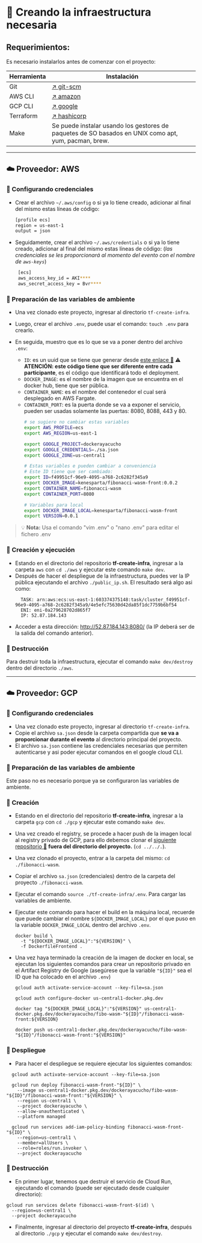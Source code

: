 # 🚀 Creando la infraestructura necesaria

## Requerimientos:

Es necesario instalarlos antes de comenzar con el proyecto:

| Herramienta | Instalación                                                                                          |
|-------------|------------------------------------------------------------------------------------------------------|
| Git         | [↗️ git-scm](https://git-scm.com/downloads)                                                          |
| AWS CLI     | [↗️ amazon](https://docs.aws.amazon.com/cli/latest/userguide/getting-started-install.html)           |
| GCP CLI     | [↗️ google](https://cloud.google.com/sdk/docs/install)                                               |
| Terraform   | [↗️ hashicorp](https://developer.hashicorp.com/terraform/downloads?product_intent=terraform)         |
| Make        | Se puede instalar usando los gestores de paquetes de SO basados en UNIX como apt, yum, pacman, brew. |

---

## ☁️ Proveedor: AWS

### 🔐 Configurando credenciales

- Crear el archivo `~/.aws/config` o si ya lo tiene creado, adicionar al final del mismo estas líneas de código:
  ```sh
  [profile ecs]
  region = us-east-1
  output = json
  ```
- Seguidamente, crear el archivo `~/.aws/credentials` o si ya lo tiene creado, adicionar al final del mismo estas líneas
  de código: (_las credenciales se les proporcionará al momento del evento con el nombre de `aws-keys`_)
  ```sh
   [ecs]
   aws_access_key_id = AKI****
   aws_secret_access_key = Bvr****
  ```

### 🌳 Preparación de las variables de ambiente

- Una vez clonado este proyecto, ingresar al directorio `tf-create-infra`.
- Luego, crear el archivo `.env`, puede usar el comando: `touch .env` para crearlo.
- En seguida, muestro que es lo que se va a poner dentro del archivo `.env`:

    - `ID`: es un uuid que se tiene que generar desde [este enlace 🔗](https://www.uuidgenerator.net/)
      ⚠️ **ATENCIÓN: este código tiene que ser diferente entre cada participante**, es el código que identificará todo
      el deployment.
    - `DOCKER_IMAGE`: es el nombre de la imagen que se encuentra en el docker hub, tiene que ser pública.
    - `CONTAINER_NAME`: es el nombre del contenedor el cual será desplegado en AWS Fargate.
    - `CONTAINER_PORT`: es la puerta donde se va a exponer el servicio, pueden ser usadas solamente las puertas: 8080,
      8088, 443 y 80.
      ```sh
      # se sugiere no cambiar estas variables
      export AWS_PROFILE=ecs
      export AWS_REGION=us-east-1
      
      export GOOGLE_PROJECT=dockerayacucho
      export GOOGLE_CREDENTIALS=./sa.json
      export GOOGLE_ZONE=us-central1
      
      # Estas variables e pueden cambiar a conveniencia
      # Este ID tiene que ser cambiado:
      export ID=f49951cf-96e9-4095-a768-2c6282f345a9
      export DOCKER_IMAGE=kenesparta/fibonacci-wasm-front:0.0.2
      export CONTAINER_NAME=fibonacci-wasm
      export CONTAINER_PORT=8080
      
      # Variables para local
      export DOCKER_IMAGE_LOCAL=kenesparta/fibonacci-wasm-front
      export VERSION=0.0.1
      ```

> 💡 **Nota:** Usa el comando "vim .env" o "nano .env" para editar el fichero .env

### 🧪 Creación y ejecución

- Estando en el directorio del repositorio **tf-create-infra**, ingresar a la carpeta `aws` con `cd ./aws` y ejecutar
  este comando `make dev`.
- Después de hacer el despliegue de la infraestructura, puedes ver la IP pública ejecutando el
  archivo `./public_ip.sh`. El resultado será algo asi como:
  ```shell
    TASK: arn:aws:ecs:us-east-1:603374375148:task/cluster_f49951cf-96e9-4095-a768-2c6282f345a9/4e5efc75630d42da85f1dc7759b6bf54
    ENI: eni-0a279628702d865f7
    IP: 52.87.184.143
  ```
- Acceder a esta dirección: http://52.87.184.143:8080/ (la IP deberá ser de la salida del comando anterior).

### 🧨 Destrucción

Para destruir toda la infraestructura, ejecutar el comando `make dev/destroy` dentro del directorio `./aws`.

---

## ☁️ Proveedor: GCP

### 🔐 Configurando credenciales

- Una vez clonado este proyecto, ingresar al directorio `tf-create-infra`.
- Copie el archivo `sa.json` desde la carpeta compartida que **se va a proporcionar durante el evento** al directorio
  principal del proyecto.
- El archivo `sa.json` contiene las credenciales necesarias que permiten autenticarse y asi poder ejecutar comandos en
  el google cloud CLI.

### 🌳 Preparación de las variables de ambiente

Este paso no es necesario porque ya se configuraron las variables de ambiente.

### 🧪 Creación

- Estando en el directorio del repositorio **tf-create-infra**, ingresar a la carpeta `gcp` con `cd ./gcp` y ejecutar
  este comando `make dev`.
- Una vez creado el registry, se procede a hacer push de la imagen local al registry privado de GCP, para ello debemos
  clonar el [siguiente repositorio 🦀](https://github.com/kenesparta/fibonacci-wasm)
  **fuera del directorio del proyecto.** (`cd ../../.`).
- Una vez clonado el proyecto, entrar a la carpeta del mismo: `cd ./fibonacci-wasm`.
- Copiar el archivo `sa.json` (credenciales) dentro de la carpeta del proyecto `./fibonacci-wasm`.
- Ejecutar el comando `source ./tf-create-infra/.env`. Para cargar las variables de ambiente.
- Ejecutar este comando para hacer el build en la máquina local, recuerde que puede cambiar el
  nombre `${DOCKER_IMAGE_LOCAL}` por el que puso en la variable `DOCKER_IMAGE_LOCAL` dentro del archivo `.env`.
  ```shell
  docker build \
    -t "${DOCKER_IMAGE_LOCAL}":"${VERSION}" \
    -f DockerfileFrontend .
  ```

- Una vez haya terminado la creación de la imagen de docker en local, se ejecutan los siguientes comandos para crear un
  repositorio privado en el Artifact Registry de Google (asegúrese que la variable `"${ID}"` sea el ID que ha colocado
  en
  el archivo `.env`)
  ```shell
  gcloud auth activate-service-account --key-file=sa.json
  
  gcloud auth configure-docker us-central1-docker.pkg.dev
  
  docker tag "${DOCKER_IMAGE_LOCAL}":"${VERSION}" us-central1-docker.pkg.dev/dockerayacucho/fibo-wasm-"${ID}"/fibonacci-wasm-front:${VERSION}
  
  docker push us-central1-docker.pkg.dev/dockerayacucho/fibo-wasm-"${ID}"/fibonacci-wasm-front:"${VERSION}"
  ```

### 🚀 Despliegue

- Para hacer el despliegue se requiere ejecutar los siguientes comandos:

```shell
  gcloud auth activate-service-account --key-file=sa.json
  
  gcloud run deploy fibonacci-wasm-front-"${ID}" \
    --image us-central1-docker.pkg.dev/dockerayacucho/fibo-wasm-"${ID}"/fibonacci-wasm-front:"${VERSION}" \
    --region us-central1 \
    --project dockerayacucho \
    --allow-unauthenticated \
    --platform managed
  
  gcloud run services add-iam-policy-binding fibonacci-wasm-front-"${ID}" \
    --region=us-central1 \
    --member=allUsers \
    --role=roles/run.invoker \
    --project dockerayacucho
```

### 🧨 Destrucción

- En primer lugar, tenemos que destruir el servicio de Cloud Run, ejecutando el comando (puede ser ejecutado desde
  cualquier directorio):

```shell
gcloud run services delete fibonacci-wasm-front-$(id) \
  --region=us-central1 \
  --project dockerayacucho
```

- Finalmente, ingresar al directorio del proyecto **tf-create-infra**, después al directorio `./gcp` y ejecutar el
  comando `make dev/destroy`.
